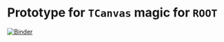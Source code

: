 # Prototype for `TCanvas` magic for `ROOT`

[![Binder](https://mybinder.org/badge_logo.svg)](https://mybinder.org/v2/gh/olantwin/tcanvasmagic/master?filepath=demo.ipynb)
